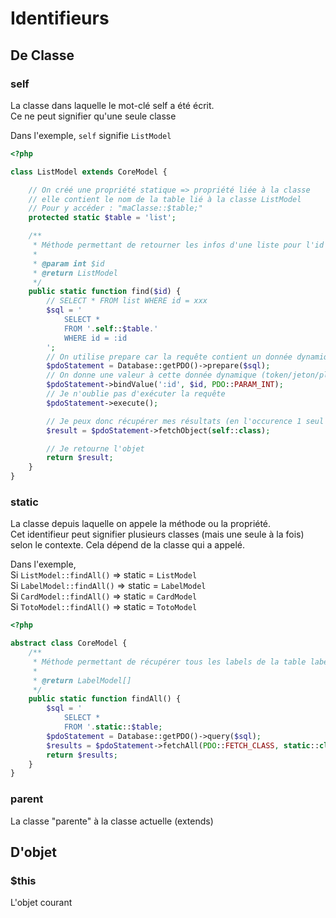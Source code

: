 # Identifieurs

## De Classe

### self

La classe dans laquelle le mot-clé self a été écrit.  
Ce ne peut signifier qu'une seule classe

Dans l'exemple, `self` signifie `ListModel`

```php
<?php

class ListModel extends CoreModel {

    // On créé une propriété statique => propriété liée à la classe
    // elle contient le nom de la table lié à la classe ListModel
    // Pour y accéder : "maClasse::$table;"
    protected static $table = 'list';

    /**
     * Méthode permettant de retourner les infos d'une liste pour l'id fourni en paramètre
     * 
     * @param int $id
     * @return ListModel
     */
    public static function find($id) {
        // SELECT * FROM list WHERE id = xxx
        $sql = '
            SELECT *
            FROM '.self::$table.'
            WHERE id = :id
        ';
        // On utilise prepare car la requête contient un donnée dynamique
        $pdoStatement = Database::getPDO()->prepare($sql);
        // On donne une valeur à cette donnée dynamique (token/jeton/placeholder)
        $pdoStatement->bindValue(':id', $id, PDO::PARAM_INT);
        // Je n'oublie pas d'exécuter la requête
        $pdoStatement->execute();

        // Je peux donc récupérer mes résultats (en l'occurence 1 seul max)
        $result = $pdoStatement->fetchObject(self::class);

        // Je retourne l'objet
        return $result;
    }
}
```

### static

La classe depuis laquelle on appele la méthode ou la propriété.  
Cet identifieur peut signifier plusieurs classes (mais une seule à la fois) selon le contexte. Cela dépend de la classe qui a appelé.

Dans l'exemple,  
Si `ListModel::findAll()` => static = `ListModel`  
Si `LabelModel::findAll()` => static = `LabelModel`  
Si `CardModel::findAll()` => static = `CardModel`  
Si `TotoModel::findAll()` => static = `TotoModel`  

```php
<?php

abstract class CoreModel {
    /**
     * Méthode permettant de récupérer tous les labels de la table label
     * 
     * @return LabelModel[]
     */
    public static function findAll() {
        $sql = '
            SELECT *
            FROM '.static::$table;
        $pdoStatement = Database::getPDO()->query($sql);
        $results = $pdoStatement->fetchAll(PDO::FETCH_CLASS, static::class);
        return $results;
    }
}
```

### parent

La classe "parente" à la classe actuelle (extends)

## D'objet

### $this

L'objet courant